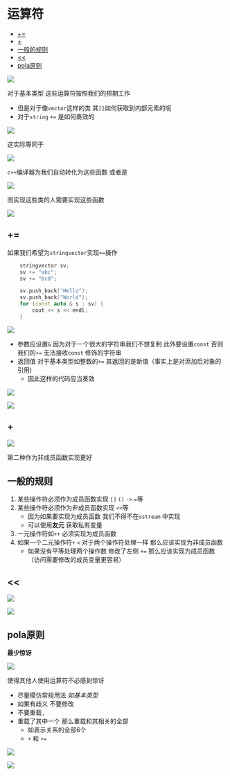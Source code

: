 # 运算符
 
* [+=](#+=)
* [+](#+)
* [一般的规则](#一般的规则)
* [<<](#<<)
* [pola原则](#pola原则)

![](img/5a3c7892.png)

对于基本类型 这些运算符按照我们的预期工作

* 但是对于像`vector`这样的类 其`[]`如何获取到内部元素的呢
* 对于`string` `+=` 是如何奏效的

![](img/de73b50e.png)

这实际等同于

![](img/c9bba5cc.png)

`c++`编译器为我们自动转化为这些函数 或者是

![](img/4aabca2d.png)

而实现这些类的人需要实现这些函数

![](img/907231f2.png)

## +=

如果我们希望为`stringvector`实现`+=`操作

```cpp
    stringvector sv;
    sv += "abc";
    sv += "bcd";

    sv.push_back("Hello");
    sv.push_back("World");
    for (const auto & s : sv) {
        cout << s << endl;
    }
```

![](img/650ef859.png)

* 参数应设置`&` 因为对于一个很大的字符串我们不想复制 此外要设置`const` 否则我们的`+=` 无法接收`const` 修饰的字符串
* 返回值 对于基本类型如整数的`+=` 其返回的是新值（事实上是对添加后对象的引用)
    * 因此这样的代码应当奏效

![](img/d01e6716.png)

![](img/69ee62ae.png)

## +

![](img/6d4c685e.png)

第二种作为非成员函数实现更好

## 一般的规则

1. 某些操作符必须作为成员函数实现 `[]` `()` `->` `=`等
2. 某些操作符必须作为非成员函数实现 `<<`等
    * 因为如果要实现为成员函数 我们不得不在`ostream` 中实现
    * 可以使用**友元** 获取私有变量
3. 一元操作符如`++` 必须实现为成员函数 
4. 如果一个二元操作符`+` `<` 对于两个操作符处理一样 那么应该实现为非成员函数
    * 如果没有平等处理两个操作数 修改了左侧 `+=` 那么应该实现为成员函数（访问需要修改的成员变量更容易）

## <<

![](img/32f0a005.png)

![](img/e48b730c.png)

## pola原则

**最少惊讶**

![](img/c0d4caa5.png)

使得其他人使用运算符不必感到惊讶

* 尽量模仿常规用法 *如基本类型*
* 如果有歧义 不要修改 
* 不要重载`,`
* 重载了其中一个 那么重载和其相关的全部
    * 如表示关系的全部6个
    * `+` 和 `+=`

![](img/681ce1d2.png)

![](img/e970554f.png)
